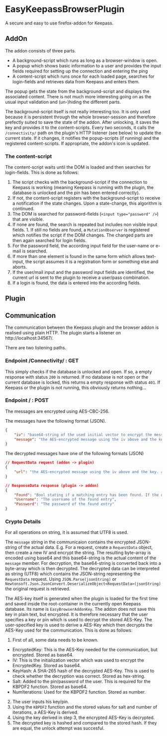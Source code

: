 # EasyKeepassBrowserPlugin

A secure and easy to use firefox-addon for Keepass.

## AddOn
The addon consists of three parts. 
- A background-script which runs as long as a browser-window is open.
- A popup which shows basic information to a user and provides the input fields required for setting up the connection and entering the ping
- A content-script which runs once for each loaded page, searches for login-fields and retrieves data from Keepass and enters them.

The popup gets the state from the background-script and displays the associated content. There is not much more interesting going on as the usual input validation and (un-)hiding the different parts.

The background-script itself is not really interesting too. It is only used because it is persistent through the whole browser-session and therefore prefectly suited to save the state of the addon. After unlocking, it saves the key and provides it to the content-scripts. Every two seconds, it calls the `/connectivity/` path on the plugin's HTTP listener (see below) to update the current state. If it changes, it notifies the popup-scripts (if running) and the registered content-scripts. If appropriate, the addon's icon is updated.

### The content-script

The content-script waits until the DOM is loaded and then searches for login-fields. This is done as follows:
1. The script checks with the background-script if the connection to Keepass is working (meaning Keepass is running with the plugin, the database is unlocked and the pin has been entered correctly).
  1. If not, the content-script registers with the background-script to receive a notification if the state changes. Upon a state-change, this algorithm is continued.
2. The DOM is searched for password-fields (`<input type="password" />`) that are visible.
  1. If none are found, the search is repeated but includes non visible input fields.
    1. If still no fields are found, a `MutationObserver` is registered which notifies the script if the DOM changes. The changed parts are then again searched for login fields.
3. For the password field, the according input field for the user-name or e-mail is searched.
  1. If more than one element is found in the same form which allows text-input, the script assumes it is a registration form or something else and aborts.
4. If the user/mail input and the password input fields are identified, the current url is sent to the plugin to receive a user/pass combination.
5. If a login is found, the data is entered into the according fields.


## Plugin

## Communication
The communication between the Keepass plugin and the browser addon is realised using plain HTTP. The plugin starts a listener on http://localhost:34567/.

There are two listening paths.

### Endpoint /Connectivity/ : GET ###

This simply checks if the database is unlocked and open. If so, a empty response with status `200` is returned. If no database is not open or the current database is locked, this returns a empty response with status `401`. If Keepass or the plugin is not running, this obviously returns nothing...

### Endpoint / : POST ###

The messages are encrypted using AES-CBC-256. 

The messages have the following format (JSON).
```JSON
{
    "iv": "base64-string of the used initial vector to encrypt the message",
    "message": "the AES-encrypted message using the iv above and the key. also base64."
}

```

The decrypted messages have one of the following formats (JSON)
```JSON
// RequestData request (addon -> plugin)
{
    "url": "the AES-encrypted message using the iv above and the key. also base64"
}

// ResponseData response (plugin -> addon)
{
    "Found": "Bool stating if a matching entry has been found. If the database is locked, this is also false",
    "Username": "The username of the found entry",
    "Password": "The password of the found entry"
}
```

### Crypto Details ###

For all operations on string, it is assumed that UTF8 is used.

The `message` string in the communicaion contains the encrypted JSON-string of the actual data. E.g. For a request, create a `RequestData` object, then create a new IV and encrypt the string. The resulting byte-array is encoded using base64 and this base64-string is the actual content of the `message` member. For decryption, the base64-string is converted back into a byte-array which is then decrypted. The decrypted data can be interpreted as string (UTF8) which contains the JSON-string representing the `RequestData` request. Using ```JSON.Parse(jsonString)``` or ```Newtonsoft.Json.JsonConvert.DeserializeObject<RequestData>(jsonString)``` the original request is retrieved.

The AES-key itself is generated when the plugin is loaded for the first time and saved inside the root-container in the currently open Keepass database. Its name is `EasyBrowserAddonKey`. The addon does not save this key in plain text, but encrypted. It is therefore necessary that the user specifies a key or pin which is used to decrypt the stored AES-Key. The user-specified key is used to derive a AES-Key which then decrypts the AES-Key used for the communication. This is done as follows:

1. First of all, some data needs to be known.
  - EncryptedKey: This is the AES-Key needed for the communication, but encrypted. Stored as base64.
  - IV: This is the initialization vector which was used to encrypt the EncryptedKey. Stored as base64.
  - KeyHash: A SHA-265 hash of the decrypted AES-Key. This is used to check whether the decryption was correct. Stored as hex-string.
  - Salt: Added to the pin/password of the user. This is required for the KBPDF2 function. Stored as base64.
  - NumIterations: Used for the KBPDF2 function. Stored as number.
2. The user inputs his key/pin. 
3. Using the  `KBPDF2` function and the stored values for salt and number of iterations, a AES-Key is derived.
4. Using the key derived in step 3, the encrypted AES-Key is decrypted.
5. The decrypted key is hashed and compared to the stored hash. If they are equal, the unlock attempt was succesful. 

